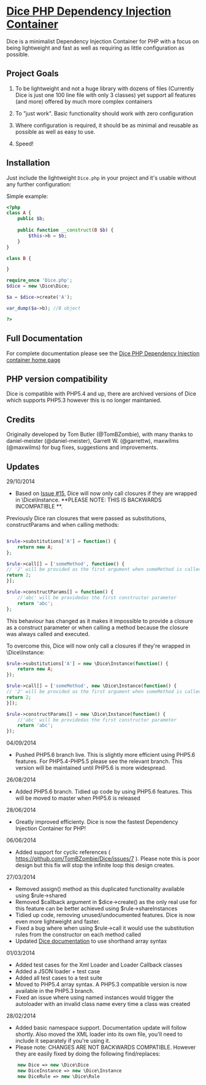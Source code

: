 [Dice PHP Dependency Injection Container](https://r.je/dice.html)
======================================

Dice is a minimalist Dependency Injection Container for PHP with a focus on being lightweight and fast as well as requiring as little configuration as possible.


Project Goals
-------------

1) To be lightweight and not a huge library with dozens of files (Currently Dice is just one 100 line file with only 3 classes) yet support all features (and more) offered by much more complex containers

2) To "just work". Basic functionality should work with zero configuration

3) Where configuration is required, it should be as minimal and reusable as possible as well as easy to use.

4) Speed!


Installation
------------

Just include the lightweight `Dice.php` in your project and it's usable without any further configuration:

Simple example:

```php
<?php
class A {
	public $b;
	
	public function __construct(B $b) {
		$this->b = $b;
	}
}

class B {

}

require_once 'Dice.php';
$dice = new \Dice\Dice;

$a = $dice->create('A');

var_dump($a->b); //B object

?>
```


Full Documentation
------------------

For complete documentation please see the [Dice PHP Dependency Injection container home page](https://r.je/dice.html)


PHP version compatibility
-------------------------

Dice is compatible with PHP5.4 and up, there are archived versions of Dice which supports PHP5.3 however this is no longer maintanied.


Credits
------------

Originally developed by Tom Butler (@TomBZombie), with many thanks to daniel-meister (@daniel-meister), Garrett W. (@garrettw), maxwilms (@maxwilms) for bug fixes, suggestions and improvements.


Updates
------------


29/10/2014
* Based on [Issue #15](https://github.com/TomBZombie/Dice/issues/15), Dice will now only call closures if they are wrapped in \Dice\Instance. **PLEASE NOTE: THIS IS BACKWARDS INCOMPATIBLE **. 

Previously Dice ran closures that were passed as substitutions, constructParams and when calling methods:

```php

$rule->substitutions['A'] = function() {
	return new A;
};

$rule->call[] = ['someMethod', function() {
// '2' will be provided as the first argument when someMethod is called
return 2;
}];

$rule->constructParams[] = function() {
	//'abc' will be providedas the first constructor parameter
	return 'abc';
};
``` 

This behaviour has changed as it makes it impossible to provide a closure as a construct parameter or when calling a method because the closure was always called and executed. 

To overcome this, Dice will now only call a closures if they're wrapped in \Dice\Instance:

```php
$rule->substitutions['A'] = new \Dice\Instance(function() {
	return new A;
});

$rule->call[] = ['someMethod', new \Dice\Instance(function() {
// '2' will be provided as the first argument when someMethod is called
return 2;
}]);

$rule->constructParams[] = new \Dice\Instance(function() {
	//'abc' will be providedas the first constructor parameter
	return 'abc';
});
``` 





04/09/2014
* Pushed PHP5.6 branch live. This is slightly more efficient using PHP5.6 features. For PHP5.4-PHP5.5 please see the relevant branch. This version will be maintained until PHP5.6 is more widespread.


26/08/2014
* Added PHP5.6 branch. Tidied up code by using PHP5.6 features. This will be moved to master when PHP5.6 is released

28/06/2014
* Greatly improved efficienty. Dice is now the fastest Dependency Injection Container for PHP!

06/06/2014
* Added support for cyclic references ( https://github.com/TomBZombie/Dice/issues/7 ). Please note this is poor design but this fix will stop the infinite loop this design creates.

27/03/2014
* Removed assign() method as this duplicated functionality available using $rule->shared
* Removed $callback argument in $dice->create() as the only real use for this feature can be better achieved using $rule->shareInstances
* Tidied up code, removing unused/undocumented features. Dice is now even more lightweight and faster.
* Fixed a bug where when using $rule->call it would use the substitution rules from the constructor on each method called
* Updated [Dice documentation](https://r.je/dice.html) to use shorthand array syntax

01/03/2014
* Added test cases for the Xml Loader and Loader Callback classes
* Added a JSON loader + test case
* Added all test cases to a test suite
* Moved to PHP5.4 array syntax. A PHP5.3 compatible version is now available in the PHP5.3 branch.
* Fixed an issue where using named instances would trigger the autoloader with an invalid class name every time a class was created 


28/02/2014
* Added basic namespace support. Documentation update will follow shortly. Also moved the XML loader into its own file, you'll need to include it separately if you're using it.
* Please note: CHANGES ARE NOT BACKWARDS COMPATIBLE. However they are easily fixed by doing the following find/replaces:

```php
	new Dice => new \Dice\Dice
	new DiceInstance => new \Dice\Instance
	new DiceRule => new \Dice\Rule
```
